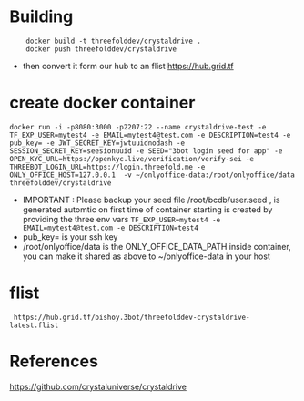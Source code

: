 # Building

```
    docker build -t threefolddev/crystaldrive . 
    docker push threefolddev/crystaldrive
```
- then convert it form our hub to an flist https://hub.grid.tf

# create docker container 

```
docker run -i -p8080:3000 -p2207:22 --name crystaldrive-test -e TF_EXP_USER=mytest4 -e EMAIL=mytest4@test.com -e DESCRIPTION=test4 -e pub_key= -e JWT_SECRET_KEY=jwtuuidnodash -e SESSION_SECRET_KEY=seesionuuid -e SEED="3bot login seed for app" -e OPEN_KYC_URL=https://openkyc.live/verification/verify-sei -e THREEBOT_LOGIN_URL=https://login.threefold.me -e ONLY_OFFICE_HOST=127.0.0.1  -v ~/onlyoffice-data:/root/onlyoffice/data  threefolddev/crystaldrive
```


- IMPORTANT : Please backup your seed file /root/bcdb/user.seed , is generated automtic on first time of container starting 
		is created by providing the three env vars
		```
		TF_EXP_USER=mytest4 -e EMAIL=mytest4@test.com -e DESCRIPTION=test4
		```
- pub_key=  is your ssh key 
- /root/onlyoffice/data is the ONLY_OFFICE_DATA_PATH inside container, you can make it shared as above to ~/onlyoffice-data in your host
# flist
	 https://hub.grid.tf/bishoy.3bot/threefolddev-crystaldrive-latest.flist
# References

https://github.com/crystaluniverse/crystaldrive
